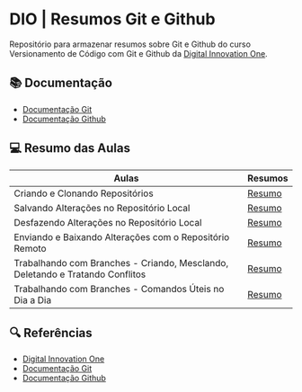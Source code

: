 # DIO | Resumos Git e Github

Repositório para armazenar resumos sobre Git e Github do curso Versionamento de Código com Git e Github da [Digital Innovation One](https://www.dio.me/).

## 📚 Documentação
- [Documentação Git](https://git-scm.com/doc)
- [Documentação Github](https://docs.github.com/)

## 💻 Resumo das Aulas
|                                     Aulas                                     |                                       Resumos                                        |
|-------------------------------------------------------------------------------|--------------------------------------------------------------------------------------|
|                        Criando e Clonando Repositórios                        |             [Resumo](/resumos/resumo-criando-e-clonando-repositorios.md)             |
|                   Salvando Alterações no Repositório Local                    |        [Resumo](/resumos/resumo-salvando-alteracoes-no-repositorio-local.md)         |
|                  Desfazendo Alterações no Repositório Local                   |        [Resumo](/resumos/resumo-salvando-alteracoes-no-repositorio-local.md)         |
|            Enviando e Baixando Alterações com o Repositório Remoto            | [Resumo](/resumos/resumo-enviando-e-baixando-alteracoes-com-o-repositorio-remoto.md) |
| Trabalhando com Branches - Criando, Mesclando, Deletando e Tratando Conflitos |             [Resumo](/resumos/resumo-trabalhando-com-branches-geral.md)              |
|            Trabalhando com Branches - Comandos Úteis no Dia a Dia             |  [Resumo](/resumos/resumo-trabalhando-com-branches-comandos-uteis-no-dia-a-dia.md)   |

## 🔍 Referências
- [Digital Innovation One](https://www.dio.me/)
- [Documentação Git](https://git-scm.com/doc)
- [Documentação Github](https://docs.github.com/)